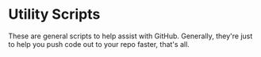 # Utility Scripts

These are general scripts to help assist with GitHub. Generally, they're just to help you push code out to your repo faster, that's all.